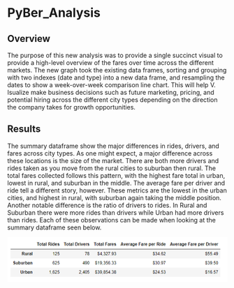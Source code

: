 # PyBer_Analysis

## Overview

  The purpose of this new analysis was to provide a single succinct visual to provide a high-level overview of the fares over time across the different markets. The new graph took the existing data frames, sorting and grouping with two indexes (date and type) into a new data frame, and resampling the dates to show a week-over-week comparison line chart. This will help V. Isualize make business decisions such as future marketing, pricing, and potential hiring across the different city types depending on the direction the company takes for growth opportunities.
    
## Results
  The summary dataframe show the major differences in rides, drivers, and fares across city types. As one might expect, a major difference across these locations is the size of the market. There are both more drivers and rides taken as you move from the rural cities to suburban then rural. The total fares collected follows this pattern, with the highest fare total in urban, lowest in rural, and suburban in the middle. 
    The average fare per driver and ride tell a different story, however. These metrics are the lowest in the urban cities, and highest in rural, with suburban again taking the middle position. Another notable difference is the ratio of drivers to rides. In Rural and Suburban there were more rides than drivers while Urban had more drivers than rides. Each of these observations can be made when looking at the summary dataframe seen below.
    
![Image](Analysis/PyBer_summary_df.PNG)

